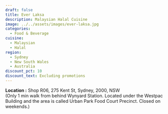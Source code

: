 ```yaml
---
draft: false
title: Ever Laksa
description: Malaysian Halal Cuisine
image: ../../assets/images/ever-laksa.jpg
categories:
  - Food & Beverage
cuisine:
  - Malaysian
  - Halal
region:
  - Sydney
  - New South Wales
  - Australia
discount_pct: 10
discount_text: Excluding promotions
---
```

**Location :** Shop R06, 275 Kent St, Sydney, 2000, NSW\
(Only 1 min walk from behind Wynyard Station. Located under the Westpac Building and the area is called Urban Park Food Court Precinct. Closed on weekends.)
